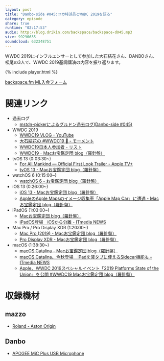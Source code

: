 ```yaml
---
layout: post
title: "Danbo-side #045:ユカ特派員とWWDC 2019を語る"
category: episode
share: true
runtime: "02:17:53"
audio: http://blog.drikin.com/backspace/backspace-d045.mp3
size: 99296635
soundcloud: 632348751
---
```


WWDC 2019にインフルエンサーとして参加した大石結花さん、DANBOさん、松尾の3人で、WWDC 2019基調講演の内容を振り返ります。

{% include player.html %}

[backspace.fm ML入会フォーム](http://backspace.us11.list-manage.com/subscribe?u=09c933bd3997c1d16dbed156a&id=84b6529b91)

# 関連リンク
* 過去ログ
  * [mstdn-pickerによるグルドン過去ログ(Danbo-side #045)](https://rbtnn.github.io/mstdn-picker/?instance=mstdn.guru&since_id=102210757018935537&max_id=102211311451695850)
* WWDC 2019
  * [WWDC19 VLOG - YouTube](https://www.youtube.com/watch?v=N_Qk7-1KyQ0)
  * [大石結花の #WWDC19 🍎 - モーメント](https://twitter.com/i/moments/1135638673595101184)
  * [WWDC19日本人参加者 - リスト](https://twitter.com/okitaka_/lists/wwdc19)
  * [WWDC19 - Macお宝鑑定団 blog（羅針盤）](http://www.macotakara.jp/blog/tag/WWDC2019/tpl/tagSearch.html)
* tvOS 13 (0:03:30~)
  * [For All Mankind — Official First Look Trailer - Apple TV+](https://www.youtube.com/watch?v=HZS9M52Bd_w&t=4s)
  * [tvOS 13 - Macお宝鑑定団 blog（羅針盤）](http://www.macotakara.jp/blog/tag/tvOS13/tpl/tagSearch.html)
* watchOS 6 (0:15:00~)
  * [watchOS 6 - お宝鑑定団 blog（羅針盤）](http://www.macotakara.jp/blog/tag/watchOS6/tpl/tagSearch.html)
* iOS 13 (0:26:00~)
  * [iOS 13 - Macお宝鑑定団 blog（羅針盤）](http://www.macotakara.jp/blog/tag/iOS13/tpl/tagSearch.html)
  * [AppleのApple Mapsのイメージ収集車「Apple Map Car」に遭遇 - Macお宝鑑定団 blog（羅針盤）](http://www.macotakara.jp/blog/news/entry-37532.html)
* iPadOS (1:03:00~)
  * [Macお宝鑑定団 blog（羅針盤）](http://www.macotakara.jp/blog/tag/iPadOS/tpl/tagSearch.html)
  * [iPadOS登場　iOSから分離 - ITmedia NEWS](https://www.itmedia.co.jp/news/articles/1906/04/news042.html)
* Mac Pro / Pro Display XDR (1:20:00~) 
  * [Mac Pro (2019) - Macお宝鑑定団 blog（羅針盤）](http://www.macotakara.jp/blog/tag/Mac_Pro_2019/tpl/tagSearch.html)
  * [Pro Display XDR - Macお宝鑑定団 blog（羅針盤）](http://www.macotakara.jp/blog/tag/Pro_Display_XDR/tpl/tagSearch.html)
* macOS (1:38:30~)
  * [macOS Catalina - Macお宝鑑定団 blog（羅針盤）](http://www.macotakara.jp/blog/tag/macOS_Catalina/tpl/tagSearch.html)
  * [macOS Catalina、今秋登場　iPadを液タブに使えるSidecar機能も - ITmedia NEWS](https://www.itmedia.co.jp/news/articles/1906/04/news045.html)
  * [Apple、WWDC 2019スペシャルイベント「2019 Platforms State of the Union」を公開 #WWDC19  Macお宝鑑定団 blog（羅針盤）](http://www.macotakara.jp/blog/news/entry-37622.html)

# 収録機材

## mazzo
* [Roland - Aston Origin](http://amzn.asia/1OwAZ0w)

## Danbo
* [APOGEE MiC Plus USB Microphone](http://amzn.asia/5tPVRTx)
